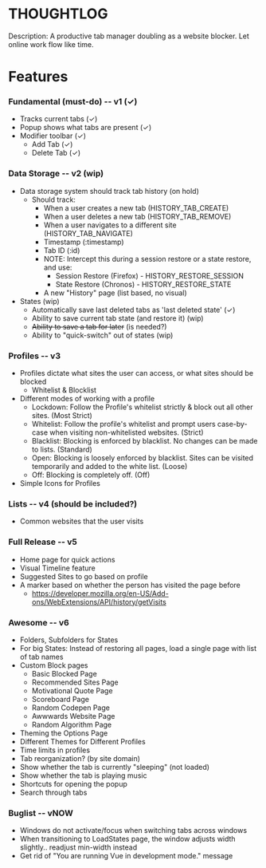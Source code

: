 THOUGHTLOG
===============

Description: A productive tab manager doubling as a website blocker. Let online work flow like time.

# Features

### Fundamental (must-do) -- v1 (✓)
- Tracks current tabs (✓)
- Popup shows what tabs are present (✓)
- Modifier toolbar (✓)
  - Add Tab (✓)
  - Delete Tab (✓)

### Data Storage -- v2 (wip)
- Data storage system should track tab history (on hold)
  - Should track:
    - When a user creates a new tab (HISTORY_TAB_CREATE)
    - When a user deletes a new tab (HISTORY_TAB_REMOVE)
    - When a user navigates to a different site (HISTORY_TAB_NAVIGATE)
    - Timestamp (:timestamp)
    - Tab ID (:id)
    - NOTE: Intercept this during a session restore or a state restore,
      and use:
      - Session Restore (Firefox) - HISTORY_RESTORE_SESSION
      - State Restore (Chronos) - HISTORY_RESTORE_STATE
    - A new "History" page (list based, no visual)
- States (wip)
  - Automatically save last deleted tabs as 'last deleted state' (✓)
  - Ability to save current tab state (and restore it) (wip)
  - ~~Ability to save a tab for later~~ (is needed?)
  - Ability to "quick-switch" out of states (wip)

### Profiles -- v3
- Profiles dictate what sites the user can access, or what sites should be blocked
  - Whitelist & Blocklist
- Different modes of working with a profile
  - Lockdown: Follow the Profile's whitelist strictly & block out all other sites. (Most Strict)
  - Whitelist: Follow the profile's whitelist and prompt users case-by-case when visiting non-whitelisted websites. (Strict)
  - Blacklist: Blocking is enforced by blacklist. No changes can be made to lists. (Standard)
  - Open: Blocking is loosely enforced by blacklist. Sites can be visited temporarily and added to the white list. (Loose)
  - Off: Blocking is completely off. (Off)
- Simple Icons for Profiles

### Lists -- v4 (should be included?)
- Common websites that the user visits

### Full Release -- v5
- Home page for quick actions
- Visual Timeline feature
- Suggested Sites to go based on profile
- A marker based on whether the person has visited the page before
  - https://developer.mozilla.org/en-US/Add-ons/WebExtensions/API/history/getVisits

### Awesome -- v6
- Folders, Subfolders for States
- For big States: Instead of restoring all pages, load a single page with list of tab names
- Custom Block pages
  - Basic Blocked Page
  - Recommended Sites Page
  - Motivational Quote Page
  - Scoreboard Page
  - Random Codepen Page
  - Awwwards Website Page
  - Random Algorithm Page
- Theming the Options Page
- Different Themes for Different Profiles
- Time limits in profiles
- Tab reorganization? (by site domain)
- Show whether the tab is currently "sleeping" (not loaded)
- Show whether the tab is playing music
- Shortcuts for opening the popup
- Search through tabs

### Buglist -- vNOW
- Windows do not activate/focus when switching tabs across windows
- When transitioning to LoadStates page, the window adjusts width slightly.. readjust min-width instead
- Get rid of "You are running Vue in development mode." message